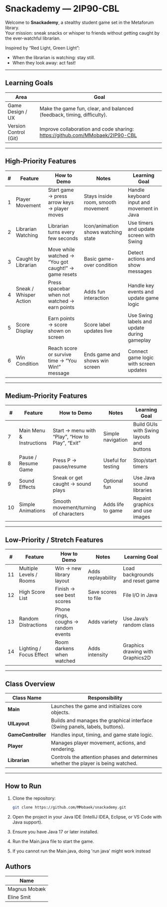 # Snackademy — 2IP90-CBL

Welcome to **Snackademy**, a stealthy student game set in the Metaforum library.  
Your mission: sneak snacks or whisper to friends without getting caught by the ever-watchful librarian.

Inspired by “Red Light, Green Light”:
- When the librarian is watching: stay still.  
- When they look away: act fast!

---

## Learning Goals

| Area                     | Goal                                                                           |
|---------------------------|-------------------------------------------------------------------------------|
| Game Design / UX          | Make the game fun, clear, and balanced (feedback, timing, difficulty).        |
| Version Control (Git)     | Improve collaboration and code sharing: https://github.com/MMobaek/2IP90-CBL  |

---

## High-Priority Features

| # | Feature                  | How to Demo                                                  | Notes                                      | Learning Goal                                      |
|---|--------------------------|---------------------------------------------------------------|--------------------------------------------|----------------------------------------------------|
| 1 | Player Movement          | Start game → press arrow keys → player moves                 | Stays inside room, smooth movement         | Handle keyboard input and movement in Java         |
| 2 | Librarian Watching       | Librarian turns every few seconds                            | Icon/animation shows watching state        | Use timers and update screen with Swing            |
| 3 | Caught by Librarian      | Move while watched → “You got caught!” → game resets         | Basic game-over condition                  | Detect actions and show messages                   |
| 4 | Sneak / Whisper Action   | Press spacebar when not watched → earn points                | Adds fun interaction                       | Handle key events and update game logic            |
| 5 | Score Display            | Earn points → score shown on screen                          | Score label updates live                   | Use Swing labels and update during gameplay        |
| 6 | Win Condition            | Reach score or survive time → “You Win!” message             | Ends game and shows win screen             | Connect game logic with screen updates             |

---

## Medium-Priority Features

| # | Feature                  | How to Demo                                                  | Notes                                      | Learning Goal                                      |
|---|--------------------------|---------------------------------------------------------------|--------------------------------------------|----------------------------------------------------|
| 7 | Main Menu & Instructions | Start → menu with “Play”, “How to Play”, “Exit”              | Simple navigation                          | Build GUIs with Swing layouts and buttons          |
| 8 | Pause / Resume Game      | Press P → pause/resume                                       | Useful for testing                         | Stop/start timers                                  |
| 9 | Sound Effects            | Sneak or get caught → sound plays                            | Optional fun                               | Use Java sound libraries                           |
|10 | Simple Animations        | Smooth movement/turning of characters                        | Adds life to game                          | Repaint graphics and use images                    |

---

## Low-Priority / Stretch Features

| # | Feature                  | How to Demo                                                  | Notes                                      | Learning Goal                                      |
|---|--------------------------|---------------------------------------------------------------|--------------------------------------------|----------------------------------------------------|
|11 | Multiple Levels / Rooms  | Win → new library layout                                     | Adds replayability                         | Load backgrounds and reset game                    |
|12 | High Score List          | Finish → see best scores                                     | Save scores to file                        | File I/O in Java                                   |
|13 | Random Distractions      | Phone rings, coughs → random events                          | Adds variety                               | Use Java’s random class                            |
|14 | Lighting / Focus Effect  | Room darkens when watched                                    | Adds intensity                             | Graphics drawing with Graphics2D                   |

---

## Class Overview

| Class Name     | Responsibility |
|----------------|----------------|
| **Main**           | Launches the game and initializes core objects. |
| **UILayout**       | Builds and manages the graphical interface (Swing panels, labels, buttons). |
| **GameController** | Handles input, timing, and game state logic. |
| **Player**         | Manages player movement, actions, and rendering. |
| **Librarian**      | Controls the attention phases and determines whether the player is being watched. |

---

## How to Run

1. Clone the repository:
   ```bash
   git clone https://github.com/MMobaek/snackademy.git

2. Open the project in your Java IDE (IntelliJ IDEA, Eclipse, or VS Code with Java support).

3. Ensure you have Java 17 or later installed.

4. Run the Main.java file to start the game.

5. If you cannot run the Main.java, doing 'run java' might work instead

## Authors

| Name          | 
| ------------- | 
| Magnus Mobæk |  
| Eline Smit    | 
